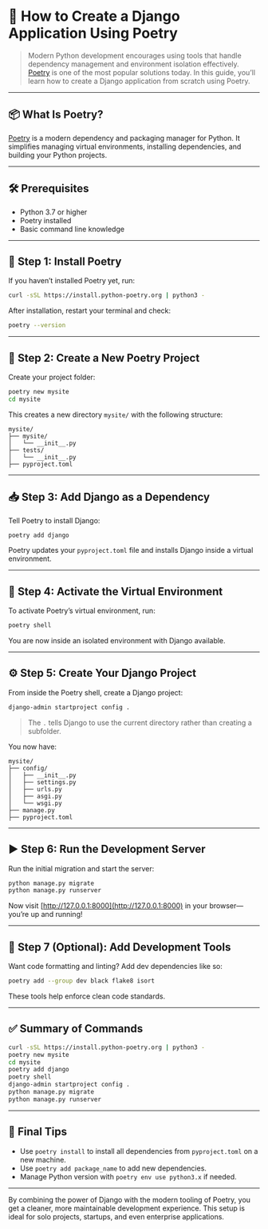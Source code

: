 # 🚀 How to Create a Django Application Using Poetry

> Modern Python development encourages using tools that handle dependency management and environment isolation effectively. [Poetry](https://python-poetry.org/) is one of the most popular solutions today. In this guide, you’ll learn how to create a Django application from scratch using Poetry.

---

## 📦 What Is Poetry?

[Poetry](https://python-poetry.org/) is a modern dependency and packaging manager for Python. It simplifies managing virtual environments, installing dependencies, and building your Python projects.

---

## 🛠 Prerequisites

- Python 3.7 or higher  
- Poetry installed  
- Basic command line knowledge

---

## 📍 Step 1: Install Poetry

If you haven’t installed Poetry yet, run:

```bash
curl -sSL https://install.python-poetry.org | python3 -
```

After installation, restart your terminal and check:

```bash
poetry --version
```

---

## 🧱 Step 2: Create a New Poetry Project

Create your project folder:

```bash
poetry new mysite
cd mysite
```

This creates a new directory `mysite/` with the following structure:

```
mysite/
├── mysite/
│   └── __init__.py
├── tests/
│   └── __init__.py
├── pyproject.toml
```

---

## 📥 Step 3: Add Django as a Dependency

Tell Poetry to install Django:

```bash
poetry add django
```

Poetry updates your `pyproject.toml` file and installs Django inside a virtual environment.

---

## 🔁 Step 4: Activate the Virtual Environment

To activate Poetry’s virtual environment, run:

```bash
poetry shell
```

You are now inside an isolated environment with Django available.

---

## ⚙️ Step 5: Create Your Django Project

From inside the Poetry shell, create a Django project:

```bash
django-admin startproject config .
```

> The `.` tells Django to use the current directory rather than creating a subfolder.

You now have:

```
mysite/
├── config/
│   ├── __init__.py
│   ├── settings.py
│   ├── urls.py
│   ├── asgi.py
│   └── wsgi.py
├── manage.py
├── pyproject.toml
```

---

## ▶️ Step 6: Run the Development Server

Run the initial migration and start the server:

```bash
python manage.py migrate
python manage.py runserver
```

Now visit [http://127.0.0.1:8000](http://127.0.0.1:8000) in your browser—you’re up and running!

---

## 🧪 Step 7 (Optional): Add Development Tools

Want code formatting and linting? Add dev dependencies like so:

```bash
poetry add --group dev black flake8 isort
```

These tools help enforce clean code standards.

---

## ✅ Summary of Commands

```bash
curl -sSL https://install.python-poetry.org | python3 -
poetry new mysite
cd mysite
poetry add django
poetry shell
django-admin startproject config .
python manage.py migrate
python manage.py runserver
```

---

## 📌 Final Tips

- Use `poetry install` to install all dependencies from `pyproject.toml` on a new machine.
- Use `poetry add package_name` to add new dependencies.
- Manage Python version with `poetry env use python3.x` if needed.

---

By combining the power of Django with the modern tooling of Poetry, you get a cleaner, more maintainable development experience. This setup is ideal for solo projects, startups, and even enterprise applications.
